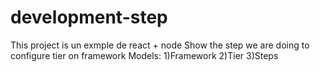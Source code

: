 # development-step
This project is un exmple de react + node
Show the step we are doing to configure tier on framework 
Models:
1)Framework
2)Tier
3)Steps
